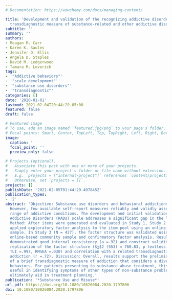 ```yaml
---
# Documentation: https://wowchemy.com/docs/managing-content/

title: 'Development and validation of the recognizing addictive disorders scale: A
  transdiagnostic measure of substance-related and other addictive disorders.'
subtitle: ''
summary: ''
authors:
- Meagan M. Carr
- Karen K. Saules
- Jennifer D. Ellis
- Angela D. Staples
- David M. Ledgerwood
- Tamara M. Loverich
tags:
- '"Addictive behaviors"'
- '"scale development"'
- '"substance use disorders"'
- '"transdiagnostic"'
categories: []
date: '2020-01-01'
lastmod: 2021-02-04T20:44:29-05:00
featured: false
draft: false

# Featured image
# To use, add an image named `featured.jpg/png` to your page's folder.
# Focal points: Smart, Center, TopLeft, Top, TopRight, Left, Right, BottomLeft, Bottom, BottomRight.
image:
  caption: ''
  focal_point: ''
  preview_only: false

# Projects (optional).
#   Associate this post with one or more of your projects.
#   Simply enter your project's folder or file name without extension.
#   E.g. `projects = ["internal-project"]` references `content/project/deep-learning/index.md`.
#   Otherwise, set `projects = []`.
projects: []
publishDate: '2021-02-05T01:44:29.497845Z'
publication_types:
- '2'
abstract: 'Objective: Substance use disorders and behavioral addictions commonly co-occur.
  However, few available self-report measures reliably and validly assess the full
  range of addictive conditions. The development and initial validation of a new measure---Recognizing
  Addictive Disorders (RADs) scale addresses a significant gap in the literature.
  Method: After items were generated and evaluated in Study 1, Study 2 (N = 300),
  applied exploratory factor analysis to the item pool using an online-based community
  sample. In Study 3 (N = 427), the factor structure was validated using an independent
  online-based community sample and confirmatory factor analysis. Results: The scale
  demonstrated good internal consistency (a =.92) and construct validity, including
  replication of the factor structure ($χ$2 (553) = 760.83, p textless.001, CFI =.997,
  TLI =.997, RMSEA =.030) and correlation with a related transdiagnostic measure of
  addiction (r =.72). Discussion: Overall, results support the preliminary validity
  of a brief transdiagnostic measure of addiction that considers a diverse range of
  behaviors. For patients presenting to substance abuse treatment, this tool may be
  useful in identifying symptoms of other types of non-substance problems, which could
  ultimately aid in treatment planning.'
publication: '*Substance Use and Misuse*'
url_pdf: https://doi.org/10.1080/10826084.2020.1797806
doi: 10.1080/10826084.2020.1797806
---
```

